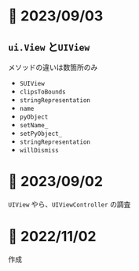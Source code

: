 # 📝 2023/09/03


## `ui.View` と`UIView`


メソッドの違いは数箇所のみ

- `SUIView`
- `clipsToBounds`
- `stringRepresentation`
- `name`
- `pyObject`
- `setName_`
- `setPyObject_`
- `stringRepresentation`
- `willDismiss`

# 📝 2023/09/02

`UIView` やら、`UIViewController` の調査

# 📝 2022/11/02

作成

